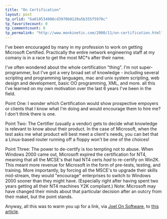 ```yaml
---
title: "On Certification"
layout: post
tp_urlid: "6a010534988cd3970b0120a5b355f5970c"
tp_favoritecount: 0
tp_commentcount: 0
tp_permalink: "http://www.monkinetic.com/2000/11/on-certification.html"
---
```

I&#39;ve been encouraged by many in my profession to work on getting Microsoft Certified. Practically the entire network engineering staff at my comany is in a race to get the most MC*s after their name.

I&#39;ve often wondered about the whole certification &quot;thing&quot;. I&#39;m not super-programmer, but I&#39;ve got a very broad set of knowledge - including several scripting and programming languages, mac and unix system scripting, web design and development, basic OO programming, XML, and more. all this I&#39;ve learned on my own motivation over the last 6 years I&#39;ve been in the field.

Point One: I wonder which Certification would show prospective empoyers or clients that I know what I&#39;m doing and would encourage them to hire me? I don&#39;t think there is one. 

Point Two: The Certifier (usually a vendor) gets to decide what knowledge is relevant to know about their product. In the case of Microsoft, when the test asks me what product will best meet a client&#39;s needs, you can bet that a Linux-based router running off a floppy won&#39;t be one of the choices!

Point Three: The power to de-certify is too tempting not to abuse. When Windows 2000 came out, Microsoft expired the certification for NT4, meaning that all the MCSE&#39;s that had NT4 certs <i>had</i> to re-certify on Win2K. This meant more revenue for Microsoft in the form of pre-tests, testing, and training. More importantly, by forcing all the MSCE&#39;s to upgrade their skills mid-stream, they would &quot;encourage&quot; enterprises to switch to Windows 2000 sooner than they might have. (Especially right after having spent two years getting all their NT4 machines Y2K compliant.) Note: Microsoft may have changed their minds about that particular decision after an outcry from their maket, but the point stands.






Anyway, all this was to warm you up for a link, via <a href="joel.editthispage.com">Joel On Software</a>, to <a href="http://www.systemsguild.com/GuildSite/TDM/certification.html">this article</a>.
